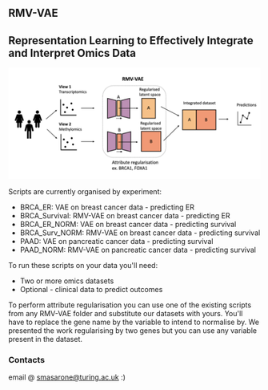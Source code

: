 ## RMV-VAE

## Representation Learning to Effectively Integrate and Interpret Omics Data

![alt text](https://github.com/saramasarone/RMV-VAE/blob/main/diagram.png)

Scripts are currently organised by experiment:
* BRCA_ER: VAE on breast cancer data - predicting ER
* BRCA_Survival: RMV-VAE on breast cancer data - predicting ER
* BRCA_ER_NORM: VAE on breast cancer data - predicting survival
* BRCA_Surv_NORM: RMV-VAE on breast cancer data - predicting survival
* PAAD: VAE on pancreatic cancer data - predicting survival
* PAAD_NORM: RMV-VAE on pancreatic cancer data - predicting survival


To run these scripts on your data you'll need:

- Two or more omics datasets 
- Optional - clinical data to predict outcomes 

To perform attribute regularisation you can use one of the existing scripts from any RMV-VAE folder and substitute our datasets with yours. You'll have to replace the gene name by the variable to intend to normalise by. We presented the work regularising by two genes but you can use any variable present in the dataset.

### Contacts
email @ smasarone@turing.ac.uk :)
